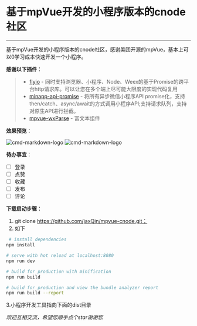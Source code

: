 # 基于mpVue开发的小程序版本的cnode社区

------

基于mpVue开发的小程序版本的cnode社区，感谢美团开源的mpVue，基本上可以0学习成本快速开发一个小程序。


**感谢以下插件**：

> * [flyio](https://github.com/wendux/fly/blob/master/README-CH.md) - 同时支持浏览器、小程序、Node、Weex的基于Promise的跨平台http请求库。可以让您在多个端上尽可能大限度的实现代码复用
> * [minapp-api-promise](https://github.com/bigmeow/minapp-api-promise) - 将所有异步微信小程序API promise化，支持then/catch、async/await的方式调用小程序API;支持请求队列，支持对原生API进行拦截。
> * [mpvue-wxParse](https://github.com/F-loat/mpvue-wxParse) - 富文本组件


**效果预览**：

![cmd-markdown-logo](http://ww3.sinaimg.cn/large/0060lm7Tly1fpy6k5k5tkg30b60ip1kx.gif)
![cmd-markdown-logo](http://ww1.sinaimg.cn/large/0060lm7Tly1fpy6rdhr8mg30b60iuhdt.gif)

**待办事宜**：
- [ ] 登录
- [ ] 点赞
- [ ] 收藏
- [ ] 发布
- [ ] 评论

**下载启动步骤**：

 1. git clone https://github.com/jaxQin/mpvue-cnode.git；
 2. 如下
``` bash
 # install dependencies
npm install

# serve with hot reload at localhost:8080
npm run dev

# build for production with minification
npm run build

# build for production and view the bundle analyzer report
npm run build --report
``` 
3.小程序开发工具指向下面的dist目录

*欢迎互相交流，希望您顺手点个star谢谢您*
